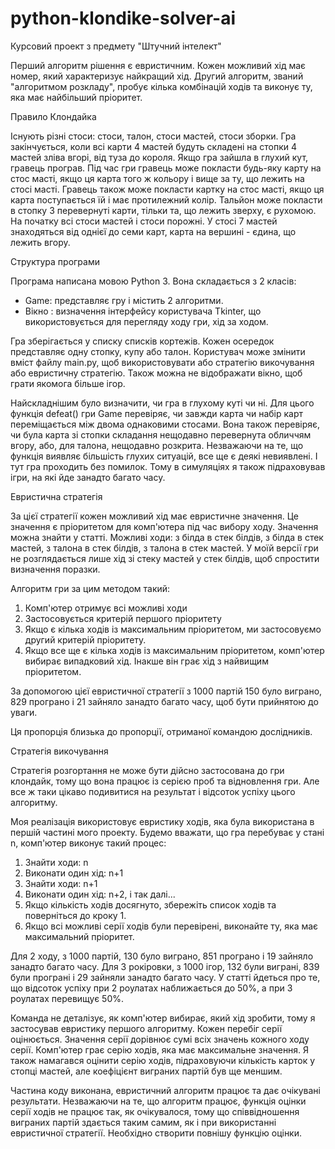 # python-klondike-solver-ai

Курсовий проект з предмету "Штучний інтелект"

Перший алгоритм рішення є евристичним. Кожен можливий хід має номер, який характеризує найкращий хід. Другий алгоритм, званий "алгоритмом розкладу", пробує кілька комбінацій ходів та виконує ту, яка має найбільший пріоритет.

Правило Клондайка

Існують різні стоси: стоси, талон, стоси мастей, стоси зборки. Гра закінчується, коли всі карти 4 мастей будуть складені на стопки 4 мастей зліва вгорі, від туза до короля. Якщо гра зайшла в глухий кут, гравець програв. Під час гри гравець може покласти будь-яку карту на стос масті, якщо ця карта того ж кольору і вище за ту, що лежить на стосі масті. Гравець також може покласти картку на стос масті, якщо ця карта поступається їй і має протилежний колір. Тальйон може покласти в стопку 3 перевернуті карти, тільки та, що лежить зверху, є рухомою. На початку всі стоси мастей і стоси порожні. У стосі 7 мастей знаходяться від однієї до семи карт, карта на вершині - єдина, що лежить вгору.

Структура програми

Програма написана мовою Python 3. Вона складається з 2 класів:
- Game: представляє гру і містить 2 алгоритми.
- Вікно : визначення інтерфейсу користувача Tkinter, що використовується для перегляду ходу гри, хід за ходом.

Гра зберігається у списку списків кортежів. Кожен осередок представляє одну стопку, купу або талон.
Користувач може змінити вміст файлу main.py, щоб використовувати або стратегію викочування або евристичну стратегію. Також можна не відображати вікно, щоб грати якомога більше ігор.

Найскладнішим було визначити, чи гра в глухому куті чи ні. Для цього функція defeat() гри Game перевіряє, чи завжди карта чи набір карт переміщається між двома однаковими стосами. Вона також перевіряє, чи була карта зі стопки складання нещодавно перевернута обличчям вгору, або, для талона, нещодавно розкрита.
Незважаючи на те, що функція виявляє більшість глухих ситуацій, все ще є деякі невиявлені. І тут гра проходить без помилок. Тому в симуляціях я також підраховував ігри, на які йде занадто багато часу.

Евристична стратегія

За цієї стратегії кожен можливий хід має евристичне значення. Це значення є пріоритетом для комп'ютера під час вибору ходу. Значення можна знайти у статті. Можливі ходи: з білда в стек білдів, з білда в стек мастей, з талона в стек білдів, з талона в стек мастей. У моїй версії гри не розглядається лише хід зі стеку мастей у стек білдів, щоб спростити визначення поразки.

Алгоритм гри за цим методом такий:
1. Комп'ютер отримує всі можливі ходи
2. Застосовується критерій першого пріоритету
3. Якщо є кілька ходів із максимальним пріоритетом, ми застосовуємо другий критерій пріоритету.
4. Якщо все ще є кілька ходів із максимальним пріоритетом, комп'ютер вибирає випадковий хід. Інакше він грає хід з найвищим пріоритетом.

За допомогою цієї евристичної стратегії з 1000 партій 150 було виграно, 829 програно і 21 зайняло занадто багато часу, щоб бути прийнятою до уваги.

Ця пропорція близька до пропорції, отриманої командою дослідників.

Стратегія викочування

Стратегія розгортання не може бути дійсно застосована до гри клондайк, тому що вона працює із серією проб та відновлення гри. Але все ж таки цікаво подивитися на результат і відсоток успіху цього алгоритму.

Моя реалізація використовує евристику ходів, яка була використана в першій частині мого проекту. Будемо вважати, що гра перебуває у стані n, комп'ютер виконує такий процес:

1. Знайти ходи: n
2. Виконати один хід: n+1
3. Знайти ходи: n+1
4. Виконати один хід: n+2, і так далі...
5. Якщо кількість ходів досягнуто, збережіть список ходів та поверніться до кроку 1.
6. Якщо всі можливі серії ходів були перевірені, виконайте ту, яка має максимальний пріоритет.

Для 2 ходу, з 1000 партій, 130 було виграно, 851 програно і 19 зайняло занадто багато часу. Для 3 рокіровки, з 1000 ігор, 132 були виграні, 839 були програні і 29 зайняли занадто багато часу. У статті йдеться про те, що відсоток успіху при 2 роулатах наближається до 50%, а при 3 роулатах перевищує 50%.

Команда не деталізує, як комп'ютер вибирає, який хід зробити, тому я застосував евристику першого алгоритму. Кожен перебіг серії оцінюється. Значення серії дорівнює сумі всіх значень кожного ходу серії. Комп'ютер грає серію ходів, яка має максимальне значення. Я також намагався оцінити серію ходів, підраховуючи кількість карток у стопці мастей, але коефіцієнт виграних партій був ще меншим.

Частина коду виконана, евристичний алгоритм працює та дає очікувані результати. Незважаючи на те, що алгоритм працює, функція оцінки серії ходів не працює так, як очікувалося, тому що співвідношення виграних партій здається таким самим, як і при використанні евристичної стратегії. Необхідно створити повнішу функцію оцінки.